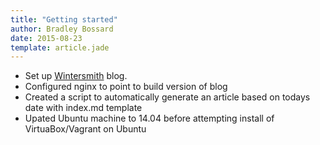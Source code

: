```yaml
---
title: "Getting started"
author: Bradley Bossard 
date: 2015-08-23 
template: article.jade
---
```


* Set up [Wintersmith](https://github.com/jnordberg/wintersmith) blog.
* Configured nginx to point to build version of blog
* Created a script to automatically generate an article based on todays date with index.md template
* Upated Ubuntu machine to 14.04 before attempting install of VirtuaBox/Vagrant on Ubuntu


